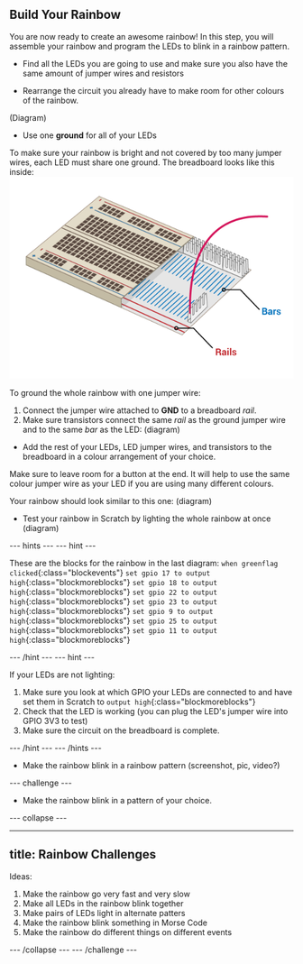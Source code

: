 ## Build Your Rainbow

You are now ready to create an awesome rainbow! In this step, you will assemble your rainbow and program the LEDs to blink in a rainbow pattern.


+ Find all the LEDs you are going to use and make sure you also have the same amount of jumper wires and resistors

+ Rearrange the circuit you already have to make room for other colours of the rainbow.

(Diagram)

+ Use one <b>ground</b> for all of your LEDs

To make sure your rainbow is bright and not covered by too many jumper wires, each LED must share one ground.
The breadboard looks like this inside:
![Breadboard Cross-Section](images/breadboardxsection.png)

To ground the whole rainbow with one jumper wire:
1) Connect the jumper wire attached to <b>GND</b> to a breadboard <i>rail</i>.
2) Make sure transistors connect the same <i>rail</i> as the ground jumper wire and to the same <i>bar</i> as the LED:
(diagram)

+ Add the rest of your LEDs, LED jumper wires, and transistors to the breadboard in a colour arrangement of your choice.

Make sure to leave room for a button at the end.
It will help to use the same colour jumper wire as your LED if you are using many different colours.

Your rainbow should look similar to this one:
(diagram)

+ Test your rainbow in Scratch by lighting the whole rainbow at once
(diagram)

--- hints ---
--- hint ---

These are the blocks for the rainbow in the last diagram:
`when greenflag clicked`{:class="blockevents"}
`set gpio 17 to output high`{:class="blockmoreblocks"}
`set gpio 18 to output high`{:class="blockmoreblocks"}
`set gpio 22 to output high`{:class="blockmoreblocks"}
`set gpio 23 to output high`{:class="blockmoreblocks"}
`set gpio 9 to output high`{:class="blockmoreblocks"}
`set gpio 25 to output high`{:class="blockmoreblocks"}
`set gpio 11 to output high`{:class="blockmoreblocks"}

--- /hint ---
--- hint ---

If your LEDs are not lighting:

1) Make sure you look at which GPIO your LEDs are connected to and have set them in Scratch to `output high`{:class="blockmoreblocks"}
2) Check that the LED is working (you can plug the LED's jumper wire into GPIO 3V3 to test)
3) Make sure the circuit on the breadboard is complete.

--- /hint ---
--- /hints ---

+ Make the rainbow blink in a rainbow pattern
(screenshot, pic, video?)

--- challenge ---

+ Make the rainbow blink in a pattern of your choice.

--- collapse ---

---
title: Rainbow Challenges
---

Ideas:
  1) Make the rainbow go very fast and very slow
  2) Make all LEDs in the rainbow blink together
  3) Make pairs of LEDs light in alternate patters
  4) Make the rainbow blink something in Morse Code
  5) Make the rainbow do different things on different events

--- /collapse ---
--- /challenge ---
